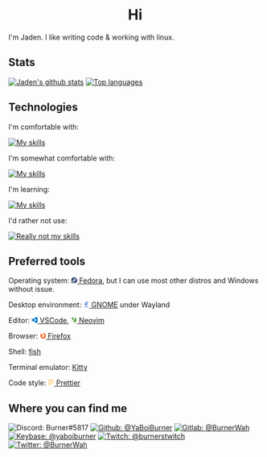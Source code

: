 <div align="center">
  <h1>Hi</h1>
</div>

I'm Jaden. I like writing code & working with linux.

## Stats

[![Jaden's github stats](https://github-readme-stats.vercel.app/api?username=YaBoiBurner&show_icons=true&theme=radical&card_width=450)](https://github.com/anuraghazra/github-readme-stats)
[![Top languages](https://github-readme-stats.vercel.app/api/top-langs/?username=YaBoiBurner&layout=compact&langs_count=8&theme=radical&exclude_repo=CIS-350-Assignment-5A,CIS-350-Assignment-5B,CIS-350-Assgnment-6,&hide=shaderlab)](https://github.com/anuraghazra/github-readme-stats)

## Technologies

I'm comfortable with:

[![My skills](https://skillicons.dev/icons?perline=6&i=js,html,css,ts,neovim,vscode,vim,idea,git,bash,cloudflare,github,md,lua,java,linux,nodejs,workers,regex)](https://skillicons.dev/)

I'm somewhat comfortable with:

[![My skills](https://skillicons.dev/icons?perline=6&i=androidstudio,githubactions,gitlab,mysql,py,visualstudio,unity,jquery,php,bootstrap)](https://skillicons.dev/)

I'm learning:

[![My skills](https://skillicons.dev/icons?perline=6&i=astro,aws,azure,bots,cs,cpp,deno,docker,dotnet,go,gradle,jest,kotlin,latex,netlify,nuxtjs,raspberrypi,react,ruby,rust,svelte,vercel,vite,vue)](https://skillicons.dev/)

I'd rather not use:

[![Really not my skills](https://skillicons.dev/icons?perline=6&i=perl,perl,perl,perl,perl,nextjs)](https://skillicons.dev/)

## Preferred tools

Operating system:
[<img width="12px" src="assets/simpleicons/fedora.svg"/> Fedora](https://getfedora.org/),
but I can use most other distros and Windows without issue.

Desktop environment:
[<img width="12px" src="assets/simpleicons/gnome.svg"/> GNOME](https://www.gnome.org/)
under Wayland

Editor:
[<img width="12px" src="assets/simpleicons/visualstudiocode.svg"/> VSCode](https://code.visualstudio.com/),
[<img width="12px" src="assets/simpleicons/neovim.svg"/> Neovim](https://neovim.io/)

Browser:
[<img width="12px" src="assets/simpleicons/firefoxbrowser.svg"/> Firefox](https://www.mozilla.org/en-US/firefox/new/)

Shell: [fish](https://fishshell.com/)

Terminal emulator: [Kitty](https://github.com/kovidgoyal/kitty)

Code style:
[<img width="12px" src="assets/simpleicons/prettier.svg"/> Prettier](https://prettier.io/)

## Where you can find me

![Discord: Burner#5817](https://img.shields.io/badge/-Burner%235817-black?style=flat-square&logo=discord)
[![Github: @YaBoiBurner](https://img.shields.io/badge/-YaBoiBurner-181717?style=flat-square&logo=github)](https://github.com/YaBoiBurner)
[![Gitlab: @BurnerWah](https://img.shields.io/badge/-BurnerWah-black?style=flat-square&logo=gitlab)](https://gitlab.com/BurnerWah)
[![Keybase: @yaboiburner](https://img.shields.io/badge/-YaBoiBurner-000000?style=flat-square&logo=keybase)](https://keybase.io/yaboiburner)
[![Twitch: @burnerstwitch](https://img.shields.io/badge/-burnerstwitch-9146FF?style=flat-square&logo=twitch&logoColor=white)](https://www.twitch.tv/burnerstwitch)
[![Twitter: @BurnerWah](https://img.shields.io/badge/-BurnerWah-1DA1F2?style=flat-square&logo=twitter&logoColor=white)](https://twitter.com/BurnerWah)

